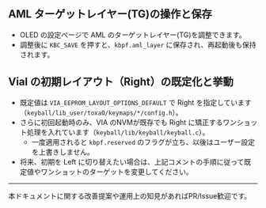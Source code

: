 ## AML ターゲットレイヤー(TG)の操作と保存

- OLED の設定ページで AML のターゲットレイヤー(TG)を調整できます。
- 調整後に `KBC_SAVE` を押すと、`kbpf.aml_layer` に保存され、再起動後も保持されます。

## Vial の初期レイアウト（Right）の既定化と挙動

- 既定値は `VIA_EEPROM_LAYOUT_OPTIONS_DEFAULT` で Right を指定しています（`keyball/lib_user/toxaO/keymaps/*/config.h`）。
- さらに初回起動時のみ、VIA のNVMが既存でも Right に矯正するワンショット処理を入れています（`keyball/lib/keyball/keyball.c`）。
  - 一度適用されると `kbpf.reserved` のフラグが立ち、以後はユーザー設定を上書きしません。
- 将来、初期を Left に切り替えたい場合は、上記コメントの手順に従って既定値やワンショットのターゲットを変更してください。

---
本ドキュメントに関する改善提案や運用上の知見があればPR/Issue歓迎です。
